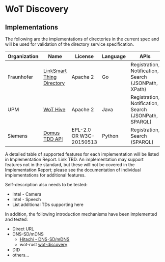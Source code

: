 # WoT Discovery
## Implementations
The following are the implementations of directories in the current spec and will be used for validation of the directory service specification.

| Organization | Name | License | Language | APIs |
|---|---|---|---|---|
| Fraunhofer | [LinkSmart Thing Directory][1] | Apache 2 | Go | Registration, Notification, Search (JSONPath, XPath) |
| UPM | [WoT Hive][2] | Apache 2 | Java | Registration, Notification, Search (JSONPath, SPARQL) |
| Siemens | [Domus TDD API][4] | EPL-2.0 OR W3C-20150513 | Python | Registration, Search (SPARQL) |


A detailed table of supported features for each implementation will be listed in Implementation Report.  Link TBD.
An implementation may support features not in the standard, but these will not be covered in the 
Implementation Report; please see the documentation of individual implementations for additional features.

Self-description also needs to be tested:
* Intel - Camera
* Intel - Speech
* List additional TDs supporting here

In addition, the following introduction mechanisms have been implemented and tested:
* Direct URL
* DNS-SD/mDNS
    * [Hitachi - DNS-SD/mDNS](implementations/hitachi_intro.md)
    * wot-rust [wot-discovery][3]
* DID
* others...


[1]: https://github.com/linksmart/thing-directory
[2]: https://github.com/oeg-upm/wot-hive
[3]: https://github.com/wot-rust/wot-discovery
[4]: https://github.com/eclipse-thingweb/domus-tdd-api
